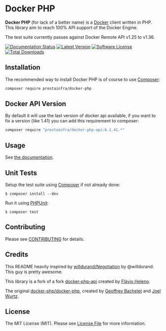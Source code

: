# Docker PHP

**Docker PHP** (for lack of a better name) is a [Docker](http://docker.com/) client written in PHP.
This library aim to reach 100% API support of the Docker Engine.

The test suite currently passes against Docker Remote API v1.25 to v1.36.

[![Documentation Status](https://readthedocs.org/projects/docker-php/badge/?version=latest)](http://docker-php.readthedocs.org/en/latest/)
[![Latest Version](https://img.shields.io/github/release/prestainfra/docker-php.svg?style=flat-square)](https://github.com/prestainfra/docker-php/releases)
[![Software License](https://img.shields.io/badge/license-MIT-brightgreen.svg?style=flat-square)](LICENSE)
[![Total Downloads](https://img.shields.io/packagist/dt/prestainfra/docker-php.svg?style=flat-square)](https://packagist.org/packages/prestainfra/docker-php)

## Installation

The recommended way to install Docker PHP is of course to use [Composer](http://getcomposer.org/):

```bash
composer require prestainfra/docker-php
```

## Docker API Version

By default it will use the last version of docker api available, if you want to fix a version (like 1.41) you can add this
requirement to composer:

```bash
composer require "prestainfra/docker-php-api:6.1.41.*"
```

## Usage

See [the documentation](http://docker-php.readthedocs.org/en/latest/).

## Unit Tests

Setup the test suite using [Composer](http://getcomposer.org/) if not already done:

```
$ composer install --dev
```

Run it using [PHPUnit](http://phpunit.de/):

```
$ composer test
```

## Contributing

Please see [CONTRIBUTING](CONTRIBUTING.md) for details.

## Credits

This README heavily inspired by [willdurand/Negotiation](https://github.com/willdurand/Negotiation) by @willdurand. This guy is pretty awesome.

This library is a fork of a fork [docker-php-api](https://github.com/beluga-php/docker-php) created by [Flávio Heleno](https://github.com/flavioheleno).

The original [docker-php/docker-php](https://github.com/docker-php/docker-php), created by [Geoffrey Bachelet](https://github.com/ubermuda) and [Joel Wurtz](https://github.com/joelwurtz).

## License

The MIT License (MIT). Please see [License File](LICENSE) for more information.
